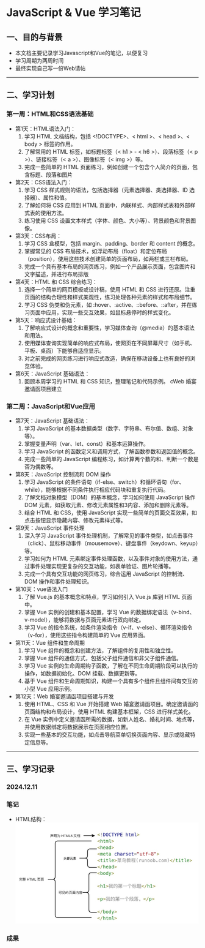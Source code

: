 # JavaScript & Vue 学习笔记

## 一、目的与背景
- 本文档主要记录学习Javascript和Vue的笔记，以便复习
- 学习周期为两周时间
- 最终实现自己写一份Web请帖

------

## 二、学习计划

### 第一周：HTML和CSS语法基础
- 第1天：HTML语法入门：
    1. 学习 HTML 文档结构，包括 <!DOCTYPE>、< html >、< head >、< body > 标签的作用。
    2. 了解常用的 HTML 标签，如标题标签（< h1 > - < h6 >）、段落标签（< p >）、链接标签（< a >）、图像标签（< img >）等。
    3. 完成一些简单的 HTML 页面练习，例如创建一个包含个人简介的页面，包含标题、段落和图片
- 第2天：CSS语法入门：
    1. 学习 CSS 样式规则的语法，包括选择器（元素选择器、类选择器、ID 选择器）、属性和值。
    2. 了解如何将 CSS 应用到 HTML 页面中，内联样式、内部样式表和外部样式表的使用方法。
    3. 练习使用 CSS 设置文本样式（字体、颜色、大小等）、背景颜色和背景图像。
- 第3天：CSS布局：
    1. 学习 CSS 盒模型，包括 margin、padding、border 和 content 的概念。
    2. 掌握常见的 CSS 布局技术，如浮动布局（float）和定位布局（position），使用这些技术创建简单的页面布局，如两栏或三栏布局。
    3. 完成一个具有基本布局的网页练习，例如一个产品展示页面，包含图片和文字描述，并进行布局排版
- 第4天：HTML 和 CSS 综合练习：
    1. 选择一个简单的网页模板或设计稿，使用 HTML 和 CSS 进行还原。注重页面的结构合理性和样式美观性，练习处理各种元素的样式和布局细节。
    2. 学习 CSS 伪类和伪元素，如 :hover、:active、::before、::after，并在练习页面中应用，实现一些交互效果，如鼠标悬停时的样式变化。
- 第5天：响应式设计基础：
    1. 了解响应式设计的概念和重要性，学习媒体查询（@media）的基本语法和用法。
    2. 使用媒体查询实现简单的响应式布局，使网页在不同屏幕尺寸（如手机、平板、桌面）下能够自适应显示。
    3. 对之前完成的网页练习进行响应式改造，确保在移动设备上也有良好的浏览体验。
- 第6天：JavaScript 基础语法：
    1. 回顾本周学习的 HTML 和 CSS 知识，整理笔记和代码示例。
    cWeb 婚宴邀请函项目建立
### 第二周：JavaScript和Vue应用
- 第7天：JavaScript 基础语法：
    1. 学习 JavaScript 的基本数据类型（数字、字符串、布尔值、数组、对象等）。
    2. 掌握变量声明（var、let、const）和基本运算操作。
    3. 学习 JavaScript 的函数定义和调用方式，了解函数参数和返回值的概念。
    4. 完成一些简单的 JavaScript 编程练习，如计算两个数的和、判断一个数是否为偶数等。
- 第8天：JavaScript 控制流和 DOM 操作
    1. 学习 JavaScript 的条件语句（if-else、switch）和循环语句（for、while），能够根据不同条件执行相应代码块和重复执行代码。
    2. 了解文档对象模型（DOM）的基本概念，学习如何使用 JavaScript 操作 DOM 元素，如获取元素、修改元素属性和3内容、添加和删除元素等。
    3. 结合 HTML 和 CSS，使用 JavaScript 实现一些简单的页面交互效果，如点击按钮显示隐藏内容、修改元素样式等。
- 第9天：JavaScript 事件处理
    1. 深入学习 JavaScript 事件处理机制，了解常见的事件类型，如点击事件（click）、鼠标移动事件（mousemove）、键盘事件（keydown、keyup）等。
    2. 学习如何为 HTML 元素绑定事件处理函数，以及事件对象的使用方法，通过事件处理实现更复杂的交互功能，如表单验证、图片轮播等。
    3. 完成一个具有交互功能的网页练习，综合运用 JavaScript 的控制流、DOM 操作和事件处理知识。
- 第10天：vue语法入门
    1. 了解 Vue.js 的基本概念和特点，学习如何引入 Vue.js 库到 HTML 页面中。
    2. 掌握 Vue 实例的创建和基本配置，学习 Vue 的数据绑定语法（v-bind、v-model），能够将数据与页面元素进行双向绑定。
    3. 学习 Vue 的指令系统，如条件渲染指令（v-if、v-else）、循环渲染指令（v-for），使用这些指令构建简单的 Vue 应用界面。
- 第11天：Vue 组件和生命周期
    1. 学习 Vue 组件的概念和创建方法，了解组件的复用性和独立性。
    2. 掌握 Vue 组件的通信方式，包括父子组件通信和非父子组件通信。
    3. 学习 Vue 实例的生命周期钩子函数，了解在不同生命周期阶段可以执行的操作，如数据初始化、DOM 挂载、数据更新等。
    4. 基于 Vue 组件和生命周期知识，构建一个具有多个组件且组件间有交互的小型 Vue 应用示例。
- 第12天：Web 婚宴邀请函项目搭建与开发
    1. 使用 HTML、CSS 和 Vue 开始搭建 Web 婚宴邀请函项目。确定邀请函的页面结构和布局设计，使用 HTML 构建基本框架，CSS 进行样式美化。
    2. 在 Vue 实例中定义邀请函所需的数据，如新人姓名、婚礼时间、地点等，并使用数据绑定将数据展示在页面相应位置。
    3. 实现一些基本的交互功能，如点击导航菜单切换页面内容、显示或隐藏特定信息等。

------

## 三、学习记录
### 2024.12.11

### 笔记
- HTML结构：
![HTML结构](image/image1.png)


### 成果

